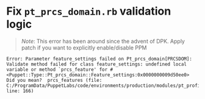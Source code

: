 # Fix `pt_prcs_domain.rb` validation logic

> _Note_:  This error has been around since the advent of DPK.  Apply patch if you want to explicitly enable/disable PPM

```
Error: Parameter feature_settings failed on Pt_prcs_domain[PRCSDOM]: Validate method failed for class feature_settings: undefined local variable or method `prcs_feature' for #<Puppet::Type::Pt_prcs_domain::Feature_settings:0x0000000009d50ee0>
Did you mean?  prcs_features (file: C:/ProgramData/PuppetLabs/code/environments/production/modules/pt_profile/manifests/pt_prcs.pp, line: 166)
```
